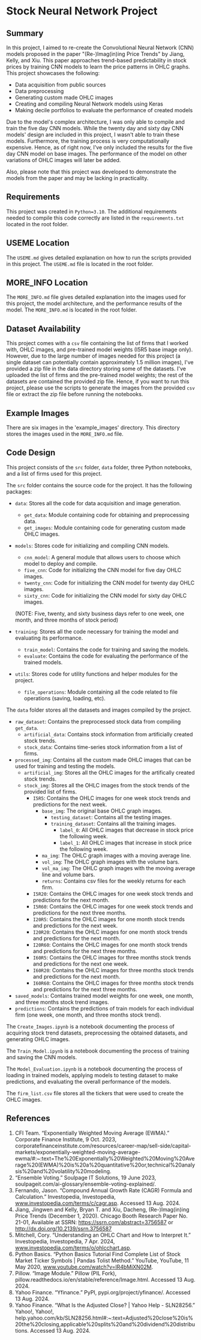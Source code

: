 # Stock Neural Network Project

## Summary
In this project, I aimed to re-create the Convolutional Neural Network (CNN) models proposed in the paper "(Re-)Imag(in)ing Price Trends" by Jiang, Kelly, and Xiu. This paper approaches trend-based predictability in stock prices by training CNN models to learn the price patterns in OHLC graphs. This project showcases the following:
 - Data acquisition from public sources
 - Data preprocessing
 - Generating custom made OHLC images
 - Creating and compiling Neural Network models using Keras
 - Making decile portfolios to evaluate the performance of created models

Due to the model's complex architecture, I was only able to compile and train the five day CNN models. While the twenty day and sixty day CNN models' design are included in this project, I wasn't able to train these models. Furthermore, the training process is very computationally expensive. Hence, as of right now, I've only included the results for the five day CNN model on base images. The performance of the model on other variations of OHLC images will later be added.

Also, please note that this project was developed to demonstrate the models from the paper and may be lacking in practicality.

## Requirements
This project was created in `Python=3.10`. The additional requirements needed to compile this code correctly are listed in the `requirements.txt` located in the root folder. 

## USEME Location
The `USEME.md` gives detailed explanation on how to run the scripts provided in this project. The `USEME.md` file is located in the root folder.

## MORE_INFO Location
The `MORE_INFO.md` file gives detailed explanation into the images used for this project, the model architecture, and the performance results of the model. The `MORE_INFO.md` is located in the root folder. 

## Dataset Availability
This project comes with a `csv` file containing the list of firms that I worked with, OHLC images, and pre-trained model weights (I5R5 base image only). However, due to the large number of images needed for this project (a single dataset can potentially contain approximately 1.5 million images), I've provided a zip file in the data directory storing some of the datasets. I've uploaded the list of firms and the pre-trained model weights; the rest of the datasets are contained the provided zip file. Hence, if you want to run this project, please use the scripts to generate the images from the provided `csv` file or extract the zip file before running the notebooks.

## Example Images
There are six images in the 'example_images' directory. This directory stores the images used in the `MORE_INFO.md` file.

## Code Design
This project consists of the `src` folder, `data` folder, three Python notebooks, and a list of firms used for this project. 

The `src` folder contains the source code for the project. It has the following packages:
 - `data`: Stores all the code for data acquisition and image generation.
    - `get_data`: Module containing code for obtaining and preprocessing data.
    - `get_images`: Module containing code for generating custom made OHLC images.
 - `models`: Stores code for initializing and compiling CNN models.
    - `cnn_model`: A general module that allows users to choose which model to deploy and compile.
    - `five_cnn`: Code for initializing the CNN model for five day OHLC images.
    - `twenty_cnn`: Code for initializing the CNN model for twenty day OHLC images.
    - `sixty_cnn`: Code for initializing the CNN model for sixty day OHLC images.
    
    (NOTE: Five, twenty, and sixty business days refer to one week, one month, and three months of stock period)
 - `training`: Stores all the code necessary for training the model and evaluating its performance.
    - `train_model`: Contains the code for training and saving the models.
    - `evaluate`: Contains the code for evaluating the performance of the trained models.
 - `utils`: Stores code for utility functions and helper modules for the project.
    - `file_operations`: Module containing all the code related to file operations (saving, loading, etc).

The `data` folder stores all the datasets and images compiled by the project.
 - `raw_dataset`: Contains the preprocessed stock data from compiling `get_data`.
    - `artificial_data`: Contains stock information from artificially created stock trends.
    - `stock_data`: Contains time-series stock information from a list of firms.
 - `processed_img`: Contains all the custom made OHLC images that can be used for training and testing the models.
    - `artificial_img`: Stores all the OHLC images for the artifically created stock trends.
    - `stock_img`: Stores all the OHLC images from the stock trends of the provided list of firms.
        - `I5R5`: Contains the OHLC images for one week stock trends and predictions for the next week.
            - `base_img`: The original base OHLC graph images.
               - `testing_dataset`: Contains all the testing images.
               - `training_dataset`: Contains all the training images.
                  - `label_0`: All OHLC images that decrease in stock price the following week.
                  - `label_1`: All OHLC images that increase in stock price the following week.
            - `ma_img`: The OHLC graph images with a moving average line.
            - `vol_img`: The OHLC graph images with the volume bars.
            - `vol_ma_img`: The OHLC graph images with the moving average line and volume bars.
            - `returns`: Contains csv files for the weekly returns for each firm.
        - `I5R20`: Contains the OHLC images for one week stock trends and predictions for the next month.
        - `I5R60`: Contains the OHLC images for one week stock trends and predictions for the next three months. 
        - `I20R5`: Contains the OHLC images for one month stock trends and predictions for the next week.
        - `I20R20`: Contains the OHLC images for one month stock trends and predictions for the next month. 
        - `I20R60`: Contains the OHLC images for one month stock trends and predictions for the next three months.
        - `I60R5`: Contains the OHLC images for three months stock trends and predictions for the next one week.
        - `I60R20`: Contains the OHLC images for three months stock trends and predictions for the next month.
        - `I60R60`: Contains the OHLC images for three months stock trends and predictions for the next three months.
 - `saved_models`: Contains trained model weights for one week, one month, and three months stock trend images.
 - `predictions`: Contains the predictions of train models for each individual firm (one week, one month, and three months stock trend).

The `Create_Images.ipynb` is a notebook documenting the process of acquiring stock trend datasets, preprocessing the obtained datasets, and generating OHLC images.

The `Train_Model.ipynb` is a notebook documenting the process of training and saving the CNN models.

The `Model_Evaluation.ipynb` is a notebook documenting the process of loading in trained models, applying models to testing dataset to make predictions, and evaluating the overall performance of the models.

The `firm_list.csv` file stores all the tickers that were used to create the OHLC images. 

## References
1. CFI Team. “Exponentially Weighted Moving Average (EWMA).” Corporate Finance Institute, 9 Oct. 2023, corporatefinanceinstitute.com/resources/career-map/sell-side/capital-markets/exponentially-weighted-moving-average-ewma/#:~:text=The%20Exponentially%20Weighted%20Moving%20Average%20(EWMA)%20is%20a%20quantitative%20or,technical%20analysis%20and%20volatility%20modeling.
2. “Ensemble Voting.” Soulpage IT Solutions, 19 June 2023, soulpageit.com/ai-glossary/ensemble-voting-explained/.
3. Fernando, Jason. “Compound Annual Growth Rate (CAGR) Formula and Calculation.” Investopedia, Investopedia, www.investopedia.com/terms/c/cagr.asp. Accessed 13 Aug. 2024.
4. Jiang, Jingwen and Kelly, Bryan T. and Xiu, Dacheng, (Re-)Imag(in)ing Price Trends (December 1, 2020). Chicago Booth Research Paper No. 21-01, Available at SSRN: https://ssrn.com/abstract=3756587 or http://dx.doi.org/10.2139/ssrn.3756587
5. Mitchell, Cory. “Understanding an OHLC Chart and How to Interpret It.” Investopedia, Investopedia, 7 Apr. 2024, www.investopedia.com/terms/o/ohlcchart.asp.
6. Python Basics. “Python Basics Tutorial Find Complete List of Stock Market Ticker Symbols | Pandas Tolist Method.” YouTube, YouTube, 11 May 2020, www.youtube.com/watch?v=lR4bMiXN02M.
7. Pillow. “Image Module.” Pillow (PIL Fork), pillow.readthedocs.io/en/stable/reference/Image.html. Accessed 13 Aug. 2024.
8. Yahoo Finance. “Yfinance.” PyPI, pypi.org/project/yfinance/. Accessed 13 Aug. 2024.
9. Yahoo Finance. “What Is the Adjusted Close? | Yahoo Help - SLN28256.” Yahoo!, Yahoo!, help.yahoo.com/kb/SLN28256.html#:~:text=Adjusted%20close%20is%20the%20closing,applicable%20splits%20and%20dividend%20distributions. Accessed 13 Aug. 2024. 
